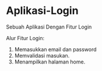 # Aplikasi-Login
Sebuah Aplikasi Dengan Fitur Login

Alur Fitur Login:

1. Memasukkan email dan password
2. Memvalidasi masukan.
3. Menampilkan halaman home.
